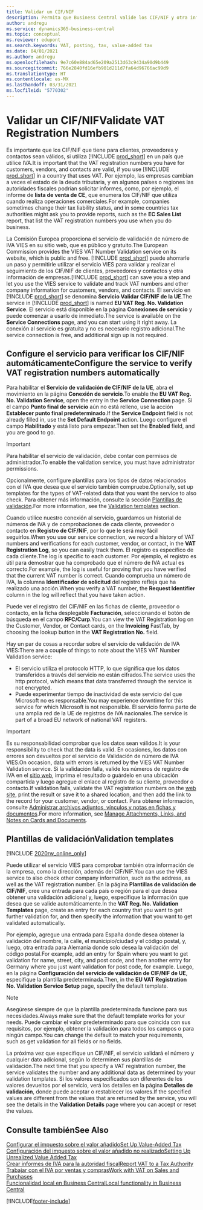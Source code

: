 ```yaml
---
title: Validar un CIF/NIF
description: Permita que Business Central valide los CIF/NIF y otra información de la empresa para sus contactos, clientes y proveedores, según el servicio de validación de números de IVA VIES de la Unión Europea.
author: andregu
ms.service: dynamics365-business-central
ms.topic: conceptual
ms.reviewer: edupont
ms.search.keywords: VAT, posting, tax, value-added tax
ms.date: 04/01/2021
ms.author: andregu
ms.openlocfilehash: 9e7c60e884ad65e209a2513d63c9434a90d9b449
ms.sourcegitcommit: 766e2840fd16efb901d211d7fa64d96766ac99d9
ms.translationtype: HT
ms.contentlocale: es-MX
ms.lasthandoff: 03/31/2021
ms.locfileid: "5770302"
---
```

# <a name="validate-vat-registration-numbers"></a><span data-ttu-id="5354e-103">Validar un CIF/NIF</span><span class="sxs-lookup"><span data-stu-id="5354e-103">Validate VAT Registration Numbers</span></span>

<span data-ttu-id="5354e-104">Es importante que los CIF/NIF que tiene para clientes, proveedores y contactos sean válidos, si utiliza [!INCLUDE [prod_short](includes/prod_short.md)] en un país que utilice IVA.</span><span class="sxs-lookup"><span data-stu-id="5354e-104">It is important that the VAT registration numbers you have for customers, vendors, and contacts are valid, if you use [!INCLUDE [prod_short](includes/prod_short.md)] in a country that uses VAT.</span></span> <span data-ttu-id="5354e-105">Por ejemplo, las empresas cambian a veces el estado de la deuda tributaria, y en algunos países o regiones las autoridades fiscales podrían solicitar informes, como, por ejemplo, el informe de **lista de venta de CE**, que enumera los CIF/NIF que utiliza cuando realiza operaciones comerciales.</span><span class="sxs-lookup"><span data-stu-id="5354e-105">For example, companies sometimes change their tax liability status, and in some countries tax authorities might ask you to provide reports, such as the **EC Sales List** report, that list the VAT registration numbers you use when you do business.</span></span>

<span data-ttu-id="5354e-106">La Comisión Europea proporciona el servicio de validación de número de IVA VIES en su sitio web, que es público y gratuito.</span><span class="sxs-lookup"><span data-stu-id="5354e-106">The European Commission provides the VIES VAT Number Validation service on its website, which is public and free.</span></span> <span data-ttu-id="5354e-107">[!INCLUDE [prod_short](includes/prod_short.md)] puede ahorrarle un paso y permitirle utilizar el servicio VIES para validar y realizar el seguimiento de los CIF/NIF de clientes, proveedores y contactos y otra información de empresas.</span><span class="sxs-lookup"><span data-stu-id="5354e-107">[!INCLUDE [prod_short](includes/prod_short.md)] can save you a step and let you use the VIES service to validate and track VAT numbers and other company information for customers, vendors, and contacts.</span></span> <span data-ttu-id="5354e-108">El servicio en [!INCLUDE [prod_short](includes/prod_short.md)] se denomina **Servicio Validar CIF/NIF de la UE**.</span><span class="sxs-lookup"><span data-stu-id="5354e-108">The service in [!INCLUDE [prod_short](includes/prod_short.md)] is named **EU VAT Reg. No. Validation Service**.</span></span> <span data-ttu-id="5354e-109">El servicio está disponible en la página **Conexiones de servicio** y puede comenzar a usarlo de inmediato.</span><span class="sxs-lookup"><span data-stu-id="5354e-109">The service is available on the **Service Connections** page, and you can start using it right away.</span></span> <span data-ttu-id="5354e-110">La conexión al servicio es gratuita y no es necesario registro adicional.</span><span class="sxs-lookup"><span data-stu-id="5354e-110">The service connection is free, and additional sign up is not required.</span></span>

## <a name="configure-the-service-to-verify-vat-registration-numbers-automatically"></a><span data-ttu-id="5354e-111">Configure el servicio para verificar los CIF/NIF automáticamente</span><span class="sxs-lookup"><span data-stu-id="5354e-111">Configure the service to verify VAT registration numbers automatically</span></span>

<span data-ttu-id="5354e-112">Para habilitar el **Servicio de validación de CIF/NIF de la UE**, abra el movimiento en la página **Conexión de servicio**.</span><span class="sxs-lookup"><span data-stu-id="5354e-112">To enable the **EU VAT Reg. No. Validation Service**, open the entry in the **Service Connection** page.</span></span> <span data-ttu-id="5354e-113">Si el campo **Punto final de servicio** aún no está relleno, use la acción **Establecer punto final predeterminado**.</span><span class="sxs-lookup"><span data-stu-id="5354e-113">If the **Service Endpoint** field is not already filled in, use the **Set Default Endpoint** action.</span></span> <span data-ttu-id="5354e-114">Luego configure el campo **Habilitado** y está listo para empezar.</span><span class="sxs-lookup"><span data-stu-id="5354e-114">Then set the **Enabled** field, and you are good to go.</span></span>  

> [!IMPORTANT]
> <span data-ttu-id="5354e-115">Para habilitar el servicio de validación, debe contar con permisos de administrador.</span><span class="sxs-lookup"><span data-stu-id="5354e-115">To enable the validation service, you must have administrator permissions.</span></span>

<span data-ttu-id="5354e-116">Opcionalmente, configure plantillas para los tipos de datos relacionados con el IVA que desea que el servicio también compruebe.</span><span class="sxs-lookup"><span data-stu-id="5354e-116">Optionally, set up templates for the types of VAT-related data that you want the service to also check.</span></span> <span data-ttu-id="5354e-117">Para obtener más información, consulte la sección [Plantillas de validación](#validation-templates).</span><span class="sxs-lookup"><span data-stu-id="5354e-117">For more information, see the [Validation templates](#validation-templates) section.</span></span>

<span data-ttu-id="5354e-118">Cuando utilice nuestro conexión al servicio, guardamos un historial de números de IVA y de comprobaciones de cada cliente, proveedor o contacto en **Registro de CIF/NIF**, por lo que le será muy fácil seguirlos.</span><span class="sxs-lookup"><span data-stu-id="5354e-118">When you use our service connection, we record a history of VAT numbers and verifications for each customer, vendor, or contact, in the **VAT Registration Log**, so you can easily track them.</span></span> <span data-ttu-id="5354e-119">El registro es específico de cada cliente.</span><span class="sxs-lookup"><span data-stu-id="5354e-119">The log is specific to each customer.</span></span> <span data-ttu-id="5354e-120">Por ejemplo, el registro es útil para demostrar que ha comprobado que el número de IVA actual es correcto.</span><span class="sxs-lookup"><span data-stu-id="5354e-120">For example, the log is useful for proving that you have verified that the current VAT number is correct.</span></span> <span data-ttu-id="5354e-121">Cuando comprueba un número de IVA, la columna **Identificador de solicitud** del registro refleja que ha realizado una acción.</span><span class="sxs-lookup"><span data-stu-id="5354e-121">When you verify a VAT number, the **Request Identifier** column in the log will reflect that you have taken action.</span></span>

<span data-ttu-id="5354e-122">Puede ver el registro del CIF/NIF en las fichas de cliente, proveedor o contacto, en la ficha desplegable **Facturación**, seleccionando el botón de búsqueda en el campo **RFC/Curp**.</span><span class="sxs-lookup"><span data-stu-id="5354e-122">You can view the VAT Registration log on the Customer, Vendor, or Contact cards, on the **Invoicing** FastTab, by choosing the lookup button in the **VAT Registration No.** field.</span></span>  

<span data-ttu-id="5354e-123">Hay un par de cosas a recordar sobre el servicio de validación de IVA VIES:</span><span class="sxs-lookup"><span data-stu-id="5354e-123">There are a couple of things to note about the VIES VAT Number Validation service:</span></span>

* <span data-ttu-id="5354e-124">El servicio utiliza el protocolo HTTP, lo que significa que los datos transferidos a través del servicio no están cifrados.</span><span class="sxs-lookup"><span data-stu-id="5354e-124">The service uses the http protocol, which means that data transferred through the service is not encrypted.</span></span>  
* <span data-ttu-id="5354e-125">Puede experimentar tiempo de inactividad de este servicio del que Microsoft no es responsable.</span><span class="sxs-lookup"><span data-stu-id="5354e-125">You may experience downtime for this service for which Microsoft is not responsible.</span></span> <span data-ttu-id="5354e-126">El servicio forma parte de una amplia red de la UE de registros de IVA nacionales.</span><span class="sxs-lookup"><span data-stu-id="5354e-126">The service is part of a broad EU network of national VAT registers.</span></span>

> [!IMPORTANT]
> <span data-ttu-id="5354e-127">Es su responsabilidad comprobar que los datos sean válidos.</span><span class="sxs-lookup"><span data-stu-id="5354e-127">It is your responsibility to check that the data is valid.</span></span> <span data-ttu-id="5354e-128">En ocasiones, los datos con errores son devueltos por el servicio de Validación de número de IVA VIES.</span><span class="sxs-lookup"><span data-stu-id="5354e-128">On occasion, data with errors is returned by the VIES VAT Number Validation service.</span></span> <span data-ttu-id="5354e-129">Si la validación falla, valide los números de registro de IVA en el [sitio web](https://ec.europa.eu/taxation_customs/vies/), imprima el resultado o guárdelo en una ubicación compartida y luego agregue el enlace al registro de su cliente, proveedor o contacto.</span><span class="sxs-lookup"><span data-stu-id="5354e-129">If validation fails, validate the VAT registration numbers on the [web site](https://ec.europa.eu/taxation_customs/vies/), print the result or save it to a shared location, and then add the link to the record for your customer, vendor, or contact.</span></span> <span data-ttu-id="5354e-130">Para obtener información, consulte [Administrar archivos adjuntos, vínculos y notas en fichas y documentos](ui-how-add-link-to-record.md).</span><span class="sxs-lookup"><span data-stu-id="5354e-130">For more information, see [Manage Attachments, Links, and Notes on Cards and Documents](ui-how-add-link-to-record.md).</span></span>

## <a name="validation-templates"></a><span data-ttu-id="5354e-131">Plantillas de validación</span><span class="sxs-lookup"><span data-stu-id="5354e-131">Validation templates</span></span>

[!INCLUDE [2020rw_online_only](includes/2020rw_online_only.md)]

<span data-ttu-id="5354e-132">Puede utilizar el servicio VIES para comprobar también otra información de la empresa, como la dirección, además del CIF/NIF.</span><span class="sxs-lookup"><span data-stu-id="5354e-132">You can use the VIES service to also check other company information, such as the address, as well as the VAT registration number.</span></span> <span data-ttu-id="5354e-133">En la página **Plantillas de validación de CIF/NIF**, cree una entrada para cada país o región para el que desea obtener una validación adicional y, luego, especifique la información que desea que se valide automáticamente.</span><span class="sxs-lookup"><span data-stu-id="5354e-133">In the **VAT Reg. No. Validation Templates** page, create an entry for each country that you want to get further validation for, and then specify the information that you want to get validated automatically.</span></span>  

<span data-ttu-id="5354e-134">Por ejemplo, agregue una entrada para España donde desea obtener la validación del nombre, la calle, el municipio/ciudad y el código postal, y, luego, otra entrada para Alemania donde solo desea la validación del código postal.</span><span class="sxs-lookup"><span data-stu-id="5354e-134">For example, add an entry for Spain where you want to get validation for name, street, city, and post code, and then another entry for Germany where you just want validation for post code, for example.</span></span> <span data-ttu-id="5354e-135">Luego, en la página **Configuración del servicio de validación de CIF/NIF de UE**, especifique la plantilla predeterminada.</span><span class="sxs-lookup"><span data-stu-id="5354e-135">Then, in the **EU VAT Registration No. Validation Service Setup** page, specify the default template.</span></span>  

> [!NOTE]
> <span data-ttu-id="5354e-136">Asegúrese siempre de que la plantilla predeterminada funcione para sus necesidades.</span><span class="sxs-lookup"><span data-stu-id="5354e-136">Always make sure that the default template works for your needs.</span></span> <span data-ttu-id="5354e-137">Puede cambiar el valor predeterminado para que coincida con sus requisitos, por ejemplo, obtener la validación para todos los campos o para ningún campo.</span><span class="sxs-lookup"><span data-stu-id="5354e-137">You can change the default to match your requirements, such as get validation for all fields or no fields.</span></span>

<span data-ttu-id="5354e-138">La próxima vez que especifique un CIF/NIF, el servicio validará el número y cualquier dato adicional, según lo determinen sus plantillas de validación.</span><span class="sxs-lookup"><span data-stu-id="5354e-138">The next time that you specify a VAT registration number, the service validates the number and any additional data as determined by your validation templates.</span></span> <span data-ttu-id="5354e-139">Si los valores especificados son diferentes de los valores devueltos por el servicio, verá los detalles en la página **Detalles de validación**, donde puede aceptar o restablecer los valores.</span><span class="sxs-lookup"><span data-stu-id="5354e-139">If the specified values are different from the values that are returned by the service, you will see the details in the **Validation Details** page where you can accept or reset the values.</span></span>  

## <a name="see-also"></a><span data-ttu-id="5354e-140">Consulte también</span><span class="sxs-lookup"><span data-stu-id="5354e-140">See Also</span></span>

[<span data-ttu-id="5354e-141">Configurar el impuesto sobre el valor añadido</span><span class="sxs-lookup"><span data-stu-id="5354e-141">Set Up Value-Added Tax</span></span>](finance-setup-vat.md)  
[<span data-ttu-id="5354e-142">Configuración del impuesto sobre el valor añadido no realizado</span><span class="sxs-lookup"><span data-stu-id="5354e-142">Setting Up Unrealized Value Added Tax</span></span>](finance-setup-unrealized-vat.md)  
[<span data-ttu-id="5354e-143">Crear informes de IVA para la autoridad fiscal</span><span class="sxs-lookup"><span data-stu-id="5354e-143">Report VAT to a Tax Authority</span></span>](finance-how-report-vat.md)  
[<span data-ttu-id="5354e-144">Trabajar con el IVA por ventas y compras</span><span class="sxs-lookup"><span data-stu-id="5354e-144">Work with VAT on Sales and Purchases</span></span>](finance-work-with-vat.md)  
[<span data-ttu-id="5354e-145">Funcionalidad local en Business Central</span><span class="sxs-lookup"><span data-stu-id="5354e-145">Local functionality in Business Central</span></span>](about-localization.md)  


[!INCLUDE[footer-include](includes/footer-banner.md)]
